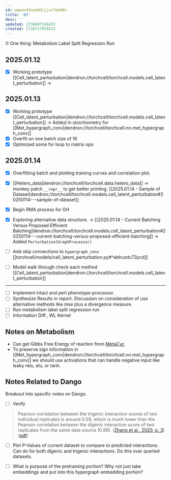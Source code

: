 ```yaml
---
id: wqwnnd3noe8djjjsc7m440v
title: '03'
desc: ''
updated: 1736897326453
created: 1736717919222
---
```

⏰ One thing: Metabolism Label Split Regression Run

## 2025.01.12

- [x] Working prototype [[Cell_latent_perturbation|dendron://torchcell/torchcell.models.cell_latent_perturbation]] →

## 2025.01.13

- [x] Working prototype [[Cell_latent_perturbation|dendron://torchcell/torchcell.models.cell_latent_perturbation]] → Added in stoichiometry for [[Met_hypergraph_conv|dendron://torchcell/torchcell.nn.met_hypergraph_conv]]
- [x] Overfit on one batch size of 16
- [x] Optimized some for loop to matrix ops

## 2025.01.14

- [x] Overfitting batch and plotting training curves and correlation plot.
- [x] [[Hetero_data|dendron://torchcell/torchcell.data.hetero_data]] → monkey patch `__repr__` to get better printing. [[2025.01.14 - Sample of Dataset|dendron://torchcell/torchcell.models.cell_latent_perturbation#20250114---sample-of-dataset]]
- [x] Begin RMA process for GH
- [x] Exploring alternative data structure. → [[2025.01.14 - Current Batching Versus Proposed Efficient Batching|dendron://torchcell/torchcell.models.cell_latent_perturbation#20250114---current-batching-versus-proposed-efficient-batching]] → Added `Perturbation(GraphProcessor)`
- [ ] Add skip connections to `hypergraph_conv` [[torchcell/models/cell_latent_perturbation.py#^ebhvzdc73ycd]]
- [ ] Model walk through check each method [[Cell_latent_perturbation|dendron://torchcell/torchcell.models.cell_latent_perturbation]]


***

- [ ] Implement intact and pert phenotype processor.
- [ ] Synthesize Results in report. Discussion on consideration of use alternative methods like mse plus a divergence measure.
- [ ] Run metabolism label split regression run
- [ ] Information Diff., WL Kernel

## Notes on Metabolism

- Can get Gibbs Free Energy of reaction from [MetaCyc](https://biocyc.org/reaction?orgid=META&id=D-LACTATE-DEHYDROGENASE-CYTOCHROME-RXN)
- To preserve sign information in [[Met_hypergraph_conv|dendron://torchcell/torchcell.nn.met_hypergraph_conv]] we should use activations that can handle negative input like leaky relu, elu, or tanh.

## Notes Related to Dango

Breakout into specific notes on Dango.

- [ ] Verify

> Pearson correlation between the trigenic interaction scores of two individual replicates is around 0.59, which is much lower than the Pearson correlation between the digenic interaction score of two replicates from the same data source (0.88). ([Zhang et al., 2020, p. 3](zotero://select/library/items/PJFDVT8Y)) ([pdf](zotero://open-pdf/library/items/AFBC5E89?page=3&annotation=D8D949VF))

- [ ] Plot P-Values of current dataset to compare to predicted interactions. Can do for both digenic and trigenic interactions. Do this over queried datasets.

- [ ] What is purpose of the pretraining portion? Why not just take embeddings and put into this hypergraph embedding portion?
